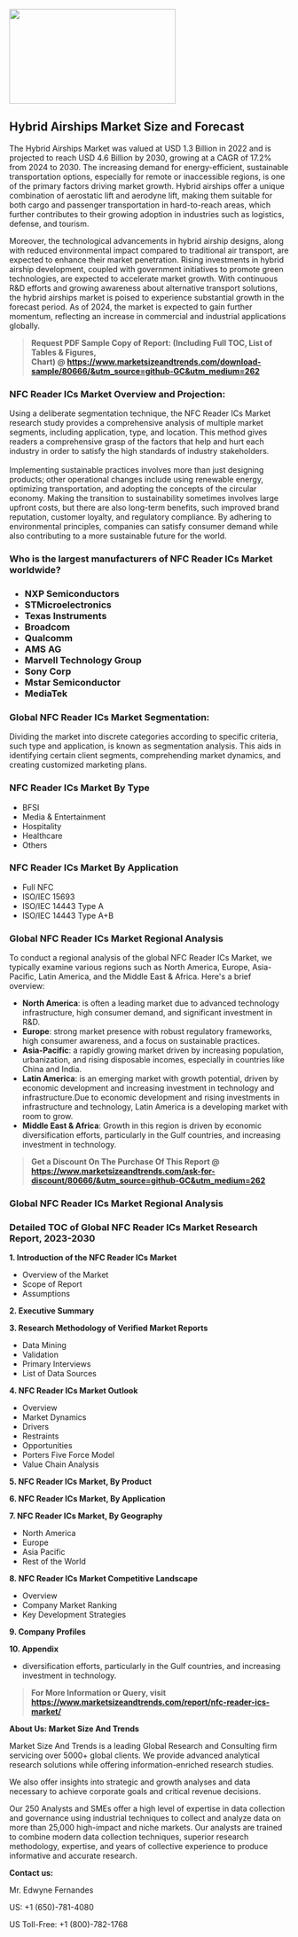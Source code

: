 <p><img class="alignnone size-medium wp-image-20088" src="https://ffe5etoiles.com/wp-content/uploads/2024/12/MST1-300x171.png" alt="" width="300" height="171" /></p><h2>Hybrid Airships Market Size and Forecast</h2><p>The Hybrid Airships Market was valued at USD 1.3 Billion in 2022 and is projected to reach USD 4.6 Billion by 2030, growing at a CAGR of 17.2% from 2024 to 2030. The increasing demand for energy-efficient, sustainable transportation options, especially for remote or inaccessible regions, is one of the primary factors driving market growth. Hybrid airships offer a unique combination of aerostatic lift and aerodyne lift, making them suitable for both cargo and passenger transportation in hard-to-reach areas, which further contributes to their growing adoption in industries such as logistics, defense, and tourism.</p><p>Moreover, the technological advancements in hybrid airship designs, along with reduced environmental impact compared to traditional air transport, are expected to enhance their market penetration. Rising investments in hybrid airship development, coupled with government initiatives to promote green technologies, are expected to accelerate market growth. With continuous R&D efforts and growing awareness about alternative transport solutions, the hybrid airships market is poised to experience substantial growth in the forecast period. As of 2024, the market is expected to gain further momentum, reflecting an increase in commercial and industrial applications globally.</p></p><blockquote id="" class=""><strong>Request PDF Sample Copy of Report: (Including Full TOC, List of Tables &amp; Figures, Chart)&nbsp;@&nbsp;<strong><a href="https://www.marketsizeandtrends.com/download-sample/80666/&utm_source=github-GC&utm_medium=262" target="_blank">https://www.marketsizeandtrends.com/download-sample/80666/&utm_source=github-GC&utm_medium=262</a></strong></strong></blockquote><h3 id="" class="">NFC Reader ICs Market&nbsp;Overview and Projection:</h3><p id="" class="">Using a deliberate segmentation technique, the NFC Reader ICs Market research study provides a comprehensive analysis of multiple market segments, including application, type, and location. This method gives readers a comprehensive grasp of the factors that help and hurt each industry in order to satisfy the high standards of industry stakeholders. <br /> <br />Implementing sustainable practices involves more than just designing products; other operational changes include using renewable energy, optimizing transportation, and adopting the concepts of the circular economy. Making the transition to sustainability sometimes involves large upfront costs, but there are also long-term benefits, such improved brand reputation, customer loyalty, and regulatory compliance. By adhering to environmental principles, companies can satisfy consumer demand while also contributing to a more sustainable future for the world.</p><h3 id="" class="">Who is the largest manufacturers of&nbsp;NFC Reader ICs Market worldwide?</h3><h3 class=""><p><ul><li>NXP Semiconductors </li><li> STMicroelectronics </li><li> Texas Instruments </li><li> Broadcom </li><li> Qualcomm </li><li> AMS AG </li><li> Marvell Technology Group </li><li> Sony Corp </li><li> Mstar Semiconductor </li><li> MediaTek</li></ul></p></h3><h3 id="" class="">Global&nbsp;NFC Reader ICs Market Segmentation:</h3><p id="" class="">Dividing the market into discrete categories according to specific criteria, such type and application, is known as segmentation analysis. This aids in identifying certain client segments, comprehending market dynamics, and creating customized marketing plans.</p><h3 id="" class="">NFC Reader ICs Market&nbsp;By Type</h3><p><p><ul><li>BFSI</li><li> Media & Entertainment</li><li> Hospitality</li><li> Healthcare</li><li> Others</p></li></ul></p></p><h3 id="" class="">NFC Reader ICs Market&nbsp;By Application</h3><p class=""><p><ul><li>Full NFC</li><li> ISO/IEC 15693</li><li> ISO/IEC 14443 Type A</li><li> ISO/IEC 14443 Type A+B</li></ul></p></p><h3 id="" class="">Global NFC Reader ICs Market Regional Analysis</h3><p id="" class="">To conduct a regional analysis of the global NFC Reader ICs Market, we typically examine various regions such as North America, Europe, Asia-Pacific, Latin America, and the Middle East &amp; Africa. Here's a brief overview:</p><ul><li><strong>North America</strong>: is often a leading market due to advanced technology infrastructure, high consumer demand, and significant investment in R&amp;D.</li><li><strong>Europe</strong>: strong market presence with robust regulatory frameworks, high consumer awareness, and a focus on sustainable practices.</li><li><strong>Asia-Pacific</strong>: a rapidly growing market driven by increasing population, urbanization, and rising disposable incomes, especially in countries like China and India.</li><li><strong>Latin America</strong>: is an emerging market with growth potential, driven by economic development and increasing investment in technology and infrastructure.Due to economic development and rising investments in infrastructure and technology, Latin America is a developing market with room to grow.</li><li><strong>Middle East &amp; Africa</strong>: Growth in this region is driven by economic diversification efforts, particularly in the Gulf countries, and increasing investment in technology.</li></ul><blockquote id="" class=""><strong>Get a Discount On The Purchase Of This Report @ <strong><a href="https://www.marketsizeandtrends.com/ask-for-discount/80666/&utm_source=github-GC&utm_medium=262" target="_blank">https://www.marketsizeandtrends.com/ask-for-discount/80666/&utm_source=github-GC&utm_medium=262</a></strong></strong></blockquote><h3 id="" class="">Global NFC Reader ICs Market Regional Analysis</h3><h3 id="" class="">Detailed TOC of Global NFC Reader ICs Market Research Report, 2023-2030</h3><p id="" class=""><strong>1. Introduction of the NFC Reader ICs Market</strong></p><ul><li>Overview of the Market</li><li>Scope of Report</li><li>Assumptions</li></ul><p id="" class=""><strong>2. Executive Summary</strong></p><p id="" class=""><strong>3. Research Methodology of Verified Market Reports</strong></p><ul><li>Data Mining</li><li>Validation</li><li>Primary Interviews</li><li>List of Data Sources</li></ul><p id="" class=""><strong>4. NFC Reader ICs Market Outlook</strong></p><ul><li>Overview</li><li>Market Dynamics</li><li>Drivers</li><li>Restraints</li><li>Opportunities</li><li>Porters Five Force Model</li><li>Value Chain Analysis</li></ul><p id="" class=""><strong>5. NFC Reader ICs Market, By Product</strong></p><p id="" class=""><strong>6. NFC Reader ICs Market, By Application</strong></p><p id="" class=""><strong>7. NFC Reader ICs Market, By Geography</strong></p><ul><li>North America</li><li>Europe</li><li>Asia Pacific</li><li>Rest of the World</li></ul><p id="" class=""><strong>8. NFC Reader ICs Market Competitive Landscape</strong></p><ul><li>Overview</li><li>Company Market Ranking</li><li>Key Development Strategies</li></ul><p id="" class=""><strong>9. Company Profiles</strong></p><p id="" class=""><strong>10. Appendix</strong></p><ul><li>diversification efforts, particularly in the Gulf countries, and increasing investment in technology.</li></ul><blockquote id="" class=""><strong>For More Information or Query, visit <strong><strong><a href="https://www.marketsizeandtrends.com/report/nfc-reader-ics-market/" target="_blank">https://www.marketsizeandtrends.com/report/nfc-reader-ics-market/</a></strong></strong></strong></blockquote><p id="" class=""><strong>About Us: Market Size And Trends</strong></p><p id="" class="">Market Size And Trends is a leading Global Research and Consulting firm servicing over 5000+ global clients. We provide advanced analytical research solutions while offering information-enriched research studies.</p><p id="" class="">We also offer insights into strategic and growth analyses and data necessary to achieve corporate goals and critical revenue decisions.</p><p id="" class="">Our 250 Analysts and SMEs offer a high level of expertise in data collection and governance using industrial techniques to collect and analyze data on more than 25,000 high-impact and niche markets. Our analysts are trained to combine modern data collection techniques, superior research methodology, expertise, and years of collective experience to produce informative and accurate research.</p><p id="" class=""><strong>Contact us:</strong></p><p id="" class="">Mr. Edwyne Fernandes</p><p id="" class="">US: +1 (650)-781-4080</p><p id="" class="">US Toll-Free: +1 (800)-782-1768</p>
